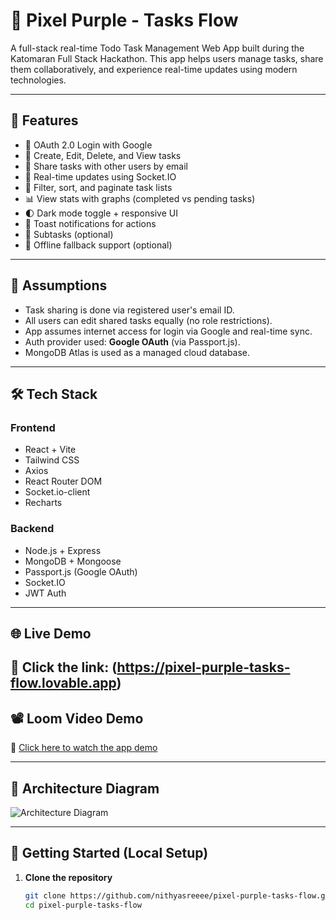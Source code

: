 # 🚀 Pixel Purple - Tasks Flow

A full-stack real-time Todo Task Management Web App built during the Katomaran Full Stack Hackathon. This app helps users manage tasks, share them collaboratively, and experience real-time updates using modern technologies.

---

## 📌 Features

- 🔐 OAuth 2.0 Login with Google
- 📝 Create, Edit, Delete, and View tasks
- 👥 Share tasks with other users by email
- 🔄 Real-time updates using Socket.IO
- 🎯 Filter, sort, and paginate task lists
- 📊 View stats with graphs (completed vs pending tasks)
- 🌓 Dark mode toggle + responsive UI
- 🔔 Toast notifications for actions
- 🧩 Subtasks (optional)
- 📶 Offline fallback support (optional)

---

## 🧠 Assumptions

- Task sharing is done via registered user's email ID.
- All users can edit shared tasks equally (no role restrictions).
- App assumes internet access for login via Google and real-time sync.
- Auth provider used: **Google OAuth** (via Passport.js).
- MongoDB Atlas is used as a managed cloud database.

---

## 🛠 Tech Stack

### Frontend
- React + Vite
- Tailwind CSS
- Axios
- React Router DOM
- Socket.io-client
- Recharts

### Backend
- Node.js + Express
- MongoDB + Mongoose
- Passport.js (Google OAuth)
- Socket.IO
- JWT Auth

---

## 🌐 Live Demo

🔗 **Click the link**: (https://pixel-purple-tasks-flow.lovable.app)
---

## 📽️ Loom Video Demo

🎥 [Click here to watch the app demo]()

---

## 🧱 Architecture Diagram

![Architecture Diagram](./assets/architecture-diagram.png)

---

## 🚀 Getting Started (Local Setup)

1. **Clone the repository**
   ```bash
   git clone https://github.com/nithyasreeee/pixel-purple-tasks-flow.git
   cd pixel-purple-tasks-flow
